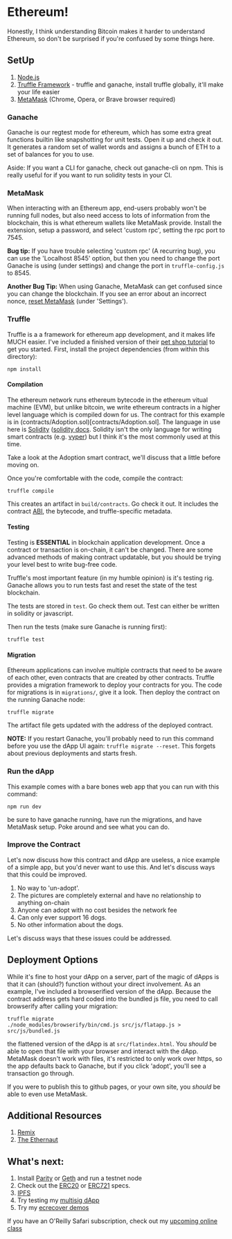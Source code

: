 # Ethereum!

Honestly, I think understanding Bitcoin makes it harder to understand
Ethereum, so don't be surprised if you're confused by some things here.

## SetUp

1. [Node.js]
2. [Truffle Framework] - truffle and ganache, install truffle globally, it'll
make your life easier
3. [MetaMask] (Chrome, Opera, or Brave browser required)

### Ganache

Ganache is our regtest mode for ethereum, which has some extra great functions
builtin like snapshotting for unit tests. Open it up and check it out.
It generates a random set of wallet words and assigns a bunch of ETH
to a set of balances for you to use.

Aside: If you want a CLI for ganache, check out ganache-cli on npm. This
is really useful for if you want to run solidity tests in your CI.

### MetaMask

When interacting with an Ethereum app, end-users probably won't be running full
nodes, but also need access to lots of information from the blockchain, this
is what ethereum wallets like MetaMask provide. Install the extension,
setup a password, and select 'custom rpc', setting the rpc port to 7545.

**Bug tip:** If you have trouble selecting 'custom rpc' (A recurring bug), you can
use the 'Localhost 8545' option, but then you need to change the port
Ganache is using (under settings) and change the port in `truffle-config.js`
to 8545.

**Another Bug Tip:** When using Ganache, MetaMask can get confused
since you can change the blockchain. If you see an error about an incorrect
nonce, [reset MetaMask] (under 'Settings').


### Truffle

Truffle is a a framework for ethereum app development, and it makes life
MUCH easier. I've included a finished version of their [pet shop tutorial]
to get you started. First, install the project dependencies (from within
this directory):

```
npm install
```

#### Compilation

The ethereum network runs ethereum bytecode in the ethereum vitual machine (EVM),
but unlike bitcoin, we write ethereum contracts in a higher level language
which is compiled down for us. The contract for this example is in
(contracts/Adoption.sol)[contracts/Adoption.sol]. The language in use here
is [Solidity] ([solidity docs]. Solidity isn't the only language for writing
smart contracts (e.g. [vyper]) but I think it's the most commonly used at this
time.

Take a look at the Adoption smart contract, we'll discuss that a little
before moving on.

Once you're comfortable with the code, compile the contract:

```
truffle compile
```

This creates an artifact in `build/contracts`. Go check it out.
It includes the contract [ABI], the bytecode, and truffle-specific metadata.

#### Testing

Testing is **ESSENTIAL** in blockchain application development.
Once a contract or transaction is on-chain, it can't be changed. There are
some advanced methods of making contract updatable, but you should
be trying your level best to write bug-free code.

Truffle's most important feature (in my humble opinion) is it's testing rig.
Ganache allows you to run tests fast and reset the state of the test blockchain.

The tests are stored in `test`. Go check them out. Test can either
be written in solidity or javascript. 

Then run the tests (make sure Ganache is running first):

```
truffle test
```

#### Migration

Ethereum applications can involve multiple contracts that need to
be aware of each other, even contracts that are created by other contracts.
Truffle provides a migration framework to deploy your contracts for you.
The code for migrations is in `migrations/`, give it a look. Then
deploy the contract on the running Ganache node:

```
truffle migrate
```

The artifact file gets updated with the address of the deployed contract.

**NOTE:** If you restart Ganache, you'll probably need to run this command
before you use the dApp UI again: `truffle migrate --reset`. This forgets
about previous deployments and starts fresh.


### Run the dApp

This example comes with a bare bones web app that you can run with this command:

```
npm run dev
```

be sure to have ganache running, have run the migrations,
and have MetaMask setup. Poke around and see what you can do.


### Improve the Contract

Let's now discuss how this contract and dApp are useless, a nice example of
a simple app, but you'd never want to use this. And let's discuss
ways that this could be improved.

1. No way to 'un-adopt'.
2. The pictures are completely external and have no relationship to anything on-chain
3. Anyone can adopt with no cost besides the network fee
4. Can only ever support 16 dogs.
5. No other information about the dogs.

Let's discuss ways that these issues could be addressed.

## Deployment Options

While it's fine to host your dApp on a server, part of the magic of dApps
is that it can (should?) function without your direct involvement.
As an example, I've included a browserified version of the dApp.
Because the contract address gets hard coded into the bundled js file,
you need to call browserify after calling your migration:

```
truffle migrate
./node_modules/browserify/bin/cmd.js src/js/flatapp.js > src/js/bundled.js
```

the flattened version of the dApp is at `src/flatindex.html`. You *should*
be able to open that file with your browser and interact with the dApp.
MetaMask doesn't work with files, it's restricted to only work over https,
so the app defaults back to Ganache, but if you click 'adopt', you'll see
a transaction go through.

If you were to publish this to github pages, or your own site,
you *should* be able to even use MetaMask.


## Additional Resources

1. [Remix]
1. [The Ethernaut]


## What's next:

1. Install [Parity] or [Geth] and run a testnet node
2. Check out the [ERC20] or [ERC721] specs.
2. [IPFS]
3. Try testing my [multisig dApp]
4. Try my [ecrecover demos]

If you have an O'Reilly Safari subscription, check out my [upcoming online class]


[node.js]: https://nodejs.org/en/
[truffle framework]: https://truffleframework.com/
[metamask]: https://metamask.io/
[pet shop tutorial]: https://truffleframework.com/tutorials/pet-shop
[reset Metamask]: https://stackoverflow.com/questions/45585735/testrpc-ganache-the-tx-doesnt-have-the-correct-nonce
[solidity]: https://github.com/ethereum/solidity
[solidity docs]: https://solidity.readthedocs.io/en/v0.5.5/
[vyper]: https://github.com/ethereum/vyper
[abi]: https://solidity.readthedocs.io/en/develop/abi-spec.html
[remix]: https://remix.ethereum.org
[multisig dapp]: https://github.com/unchained-capital/ethereum-multisig
[ecrecover demos]: https://github.com/destrys/ecrecover-demo
[ipfs]: https://ipfs.io/
[parity]: https://www.parity.io/ethereum/
[geth]: https://github.com/ethereum/go-ethereum
[erc20]: https://github.com/ethereum/EIPs/blob/master/EIPS/eip-20.md
[erc721]: https://github.com/ethereum/EIPs/blob/master/EIPS/eip-721.md
[upcoming online class]: https://learning.oreilly.com/live-training/courses/an-introduction-to-ethereum-dapps/0636920254539/
[the ethernaut]: https://ethernaut.zeppelin.solutions/